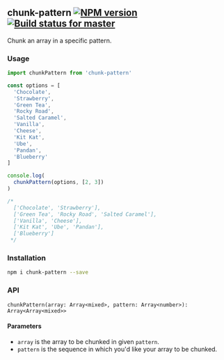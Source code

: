 ## chunk-pattern [![NPM version](https://img.shields.io/npm/v/chunk-pattern.svg?style=flat-square)](https://www.npmjs.com/package/chunk-pattern) [![Build status for master](https://img.shields.io/travis/srph/chunk-pattern/master.svg?style=flat-square)](https://travis-ci.org/srph/chunk-pattern)

Chunk an array in a specific pattern.

### Usage
```js
import chunkPattern from 'chunk-pattern'

const options = [
  'Chocolate',
  'Strawberry',
  'Green Tea',
  'Rocky Road',
  'Salted Caramel',
  'Vanilla',
  'Cheese',
  'Kit Kat',
  'Ube',
  'Pandan',
  'Blueberry'
]

console.log(
  chunkPattern(options, [2, 3])
)

/*
  ['Chocolate', 'Strawberry'],
  ['Green Tea', 'Rocky Road', 'Salted Caramel'],
  ['Vanilla', 'Cheese'],
  ['Kit Kat', 'Ube', 'Pandan'],
  ['Blueberry']
 */
```

### Installation
```bash
npm i chunk-pattern --save
```

### API
```
chunkPattern(array: Array<mixed>, pattern: Array<number>): Array<Array<mixed>>
```

#### Parameters
- `array` is the array to be chunked in given `pattern`.
- `pattern` is the sequence in which you'd like your array to be chunked.